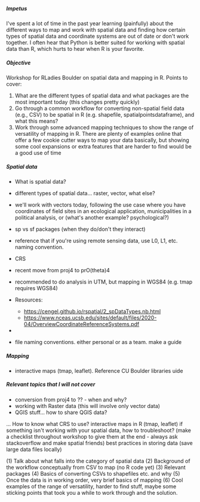 ##### Impetus 
I've spent a lot of time in the past year learning (painfully) about the different ways to map and work with spatial data and finding how certain types of spatial data and coordinate systems are out of date or don't work together. I often hear that Python is better suited for working with spatial data than R, which hurts to hear when R is your favorite.  

##### Objective
Workshop for RLadies Boulder on spatial data and mapping in R. Points to cover:  
1. What are the different types of spatial data and what packages are the most important today (this changes pretty quickly)  
2. Go through a common workflow for converting non-spatial field data (e.g., CSV) to be spatial in R (e.g. shapefile, spatialpointsdataframe), and what this means?  
3. Work through some advanced mapping techniques to show the range of versatility of mapping in R. There are plenty of examples online that offer a few cookie cutter ways to map your data basically, but showing some cool expansions or extra features that are harder to find would be a good use of time  

##### Spatial data  
* What is spatial data?
 * different types of spatial data... raster, vector, what else?
 * we'll work with vectors today, following the use case where you have coordinates of field sites in an ecological application, municipalities in a political analysis, or (what's another example? psychological?)
* sp vs sf packages (when they do/don't they interact)

* reference that if you're using remote sensing data, use L0, L1, etc. naming convention. 
* CRS
* recent move from proj4 to prO(theta)4
* recommended to do analysis in UTM, but mapping in WGS84 (e.g. tmap requires WGS84)
* Resources:
  * https://cengel.github.io/rspatial/2_spDataTypes.nb.html
  * https://www.nceas.ucsb.edu/sites/default/files/2020-04/OverviewCoordinateReferenceSystems.pdf
*
* file naming conventions. either personal or as a team. make a guide

##### Mapping
* interactive maps (tmap, leaflet). Reference CU Boulder libraries uide

##### Relevant topics that I will not cover
* conversion from proj4 to ?? - when and why?
* working with Raster data (this will involve only vector data)
* QGIS stuff... how to share QGIS data? 





...
How to know what CRS to use?
interactive maps in R (tmap, leaflet)
if something isn't working with your spatial data, how to troubleshoot? (make a checklist throughout workshop to give them at the end - always ask stackoverflow and make spatial friends)
best practices in storing data (save large data files locally)

(1) Talk about what falls into the category of spatial data
(2) Background of the workflow conceptually from CSV to map (no R code yet)
(3) Relevant packages
(4) Basics of converting CSVs to shapefiles etc. and why
(5) Once the data is in working order, very brief basics of mapping 
(6) Cool examples of the range of versatility, harder to find stuff, maybe some sticking points that took you a while to work through and the solution.
